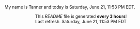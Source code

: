 My name is Tanner and today is Saturday, June 21, 11:53 PM EDT.

<p align="center">This <i>README</i> file is generated <b>every 3 hours</b>!</br>Last refresh: Saturday, June 21, 11:53 PM EDT<br /></p>
